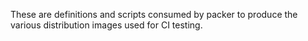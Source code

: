 These are definitions and scripts consumed by packer to produce the
various distribution images used for CI testing.
